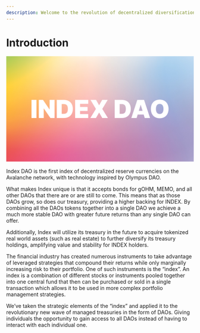 ```yaml
---
description: Welcome to the revolution of decentralized diversification
---
```


# Introduction

![](.gitbook/assets/banner.png)

Index DAO is the first index of decentralized reserve currencies on the Avalanche network, with technology inspired by Olympus DAO.

What makes Index unique is that it accepts bonds for gOHM, MEMO, and all other DAOs that there are or are still to come. This means that as those DAOs grow, so does our treasury, providing a higher backing for INDEX. By combining all the DAOs tokens together into a single DAO we achieve a much more stable DAO with greater future returns than any single DAO can offer.

Additionally, Index will utilize its treasury in the future to acquire tokenized real world assets (such as real estate) to further diversify its treasury holdings, amplifying value and stability for INDEX holders.​

The financial industry has created numerous instruments to take advantage of leveraged strategies that compound their returns while only marginally increasing risk to their portfolio. One of such instruments is the “index”. An index is a combination of different stocks or instruments pooled together into one central fund that then can be purchased or sold in a single transaction which allows it to be used in more complex portfolio management strategies.

We’ve taken the strategic elements of the “index” and applied it to the revolutionary new wave of managed treasuries in the form of DAOs. Giving individuals the opportunity to gain access to all DAOs instead of having to interact with each individual one.
